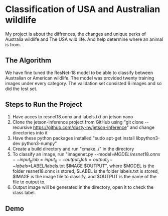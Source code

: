 # Classification of USA and Australian wildlife
My project is about the diffrences, the changes and unique perks of Australia wildlife and The USA wild life. And help determine where an animal is from. 

## The Algorithm 
We have fine tuned the ResNet-18 model to be able to classify between Australian or American wildlife. The model was provided twenty training images under every category. The validation set consisted 6 images and so did the test set. 

## Steps to Run the Project 
1. Have acces to resnet18.onnx and labels.txt on jetson nano
2. Clone the jetson-inference project from GitHub using "git clone --recursive https://github.com/dusty-nv/jetson-inference" and change directories into it
3. Have these python packages installed "sudo apt-get install libpython3-dev python3-numpy"
4. Create a build directory and run "cmake../" in the directory
5. To classify an image, run "imagenet.py --model=$MODEL/resnet18.onnx --input_blob=input_0 --output_blob=output_0 --labels=$LABEL/labels.txt $IMAGE $OUTPUT", where $MODEL is the folder resnet18.onnx is stored, $LABEL is the folder labels.txt is stored, $IMAGE is the image file to classify, and $OUTPUT is the name of the file to output to.
6. Output image will be generated in the directory, open it to check the class label.

## Demo
